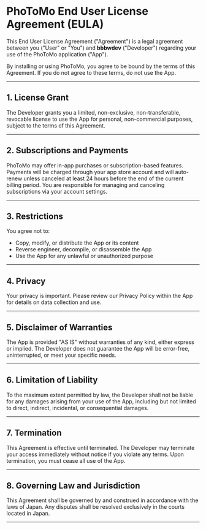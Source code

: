 # PhoToMo End User License Agreement (EULA)

This End User License Agreement ("Agreement") is a legal agreement between you ("User" or "You") and **bbbwdev** ("Developer") regarding your use of the PhoToMo application ("App").

By installing or using PhoToMo, you agree to be bound by the terms of this Agreement. If you do not agree to these terms, do not use the App.

---

## 1. License Grant  
The Developer grants you a limited, non-exclusive, non-transferable, revocable license to use the App for personal, non-commercial purposes, subject to the terms of this Agreement.

---

## 2. Subscriptions and Payments  
PhoToMo may offer in-app purchases or subscription-based features. Payments will be charged through your app store account and will auto-renew unless canceled at least 24 hours before the end of the current billing period. You are responsible for managing and canceling subscriptions via your account settings.

---

## 3. Restrictions  
You agree not to:  
- Copy, modify, or distribute the App or its content  
- Reverse engineer, decompile, or disassemble the App  
- Use the App for any unlawful or unauthorized purpose  

---

## 4. Privacy  
Your privacy is important. Please review our Privacy Policy within the App for details on data collection and use.

---

## 5. Disclaimer of Warranties  
The App is provided "AS IS" without warranties of any kind, either express or implied. The Developer does not guarantee the App will be error-free, uninterrupted, or meet your specific needs.

---

## 6. Limitation of Liability  
To the maximum extent permitted by law, the Developer shall not be liable for any damages arising from your use of the App, including but not limited to direct, indirect, incidental, or consequential damages.

---

## 7. Termination  
This Agreement is effective until terminated. The Developer may terminate your access immediately without notice if you violate any terms. Upon termination, you must cease all use of the App.

---

## 8. Governing Law and Jurisdiction  
This Agreement shall be governed by and construed in accordance with the laws of Japan. Any disputes shall be resolved exclusively in the courts located in Japan.

---
